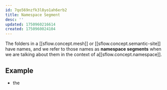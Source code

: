 ```yaml
---
id: 7qo569nzfk3l8yo1ah6erb2
title: Namespace Segment
desc: ''
updated: 1750960216614
created: 1750960024104
---
```


The folders in a [[sflow.concept.mesh]] or [[sflow.concept.semantic-site]] have names,
and we refer to those names as **namespace segments** when we are talking about
them in the context of a[[sflow.concept.namespace]].

## Example

- the
